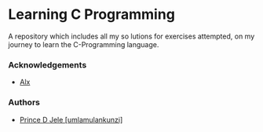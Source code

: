 # Learning C Programming
A repository which includes all my so       lutions for exercises attempted, on my journey to learn the C-Programming language.

### Acknowledgements 
- [Alx](https://www.alxafrica.com/)


### Authors
- [Prince D Jele [umlamulankunzi]](https://www.github.com/umlamulankunzi)
